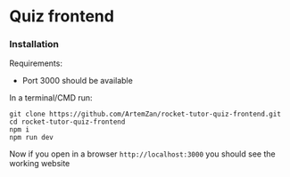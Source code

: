 # Quiz frontend


### Installation

Requirements:
- Port 3000 should be available

In a terminal/CMD run:

```
git clone https://github.com/ArtemZan/rocket-tutor-quiz-frontend.git
cd rocket-tutor-quiz-frontend
npm i
npm run dev
```

Now if you open in a browser
`http://localhost:3000`
you should see the working website